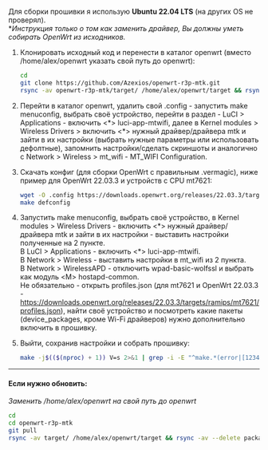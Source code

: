 Для сборки прошивки я использую **Ubuntu 22.04 LTS** (на других OS не проверял).  
\**Инструкция только о том как заменить драйвер, Вы должны уметь собирать OpenWrt из исходников.*  

1. Клонировать исходный код и перенести в каталог openwrt (вместо /home/alex/openwrt указать свой путь до openwrt):

    ```bash
    cd
    git clone https://github.com/Azexios/openwrt-r3p-mtk.git
    rsync -av openwrt-r3p-mtk/target/ /home/alex/openwrt/target && rsync -av --delete openwrt-r3p-mtk/package/mt/ /home/alex/openwrt/package/mt
    ```

2. Перейти в каталог openwrt, удалить свой .config - запустить make menuconfig, выбрать своё устройство, перейти в раздел - LuCI > Applications - включить <\*> luci-app-mtwifi, далее в Kernel modules > Wireless Drivers > включить <\*> нужный драйвер/драйвера mtk и зайти в их настройки (выбрать нужные параметры или использовать дефолтные), запомнить настройки/сделать скриншоты и аналогично с Network > Wireless > mt_wifi - MT_WIFI Configuration.

3. Скачать конфиг (для сборки OpenWrt с правильным .vermagiс), ниже пример для OpenWrt 22.03.3 и устройств с CPU mt7621:

    ```bash
    wget -O .config https://downloads.openwrt.org/releases/22.03.3/targets/ramips/mt7621/config.buildinfo
    make defconfig
    ```

4. Запустить make menuconfig, выбрать своё устройство, в Kernel modules > Wireless Drivers - включить <\*> нужный драйвер/драйвера mtk и зайти в их настройки - выставить настройки полученные на 2 пункте.  
В LuCI > Applications - включить <\*> luci-app-mtwifi.  
В Network > Wireless - выставить настройки в mt_wifi из 2 пункта.  
В Network > WirelessAPD - отключить wpad-basic-wolfssl и выбрать как модуль \<M> hostapd-common.  
Не обязательно - открыть profiles.json (для mt7621 и OpenWrt 22.03.3 - https://downloads.openwrt.org/releases/22.03.3/targets/ramips/mt7621/profiles.json), найти своё устройство и посмотреть какие пакеты (device_packages, кроме Wi-Fi драйверов) нужно дополнительно включить в прошивку.

5. Выйти, сохранив настройки и собрать прошивку:

    ```bash
    make -j$(($(nproc) + 1)) V=s 2>&1 | grep -i -E "^make.*(error|[12345]...Entering dir)"
    ```
---
#### Если нужно обновить:
*Заменить /home/alex/openwrt на свой путь до openwrt*
```bash
cd
cd openwrt-r3p-mtk
git pull
rsync -av target/ /home/alex/openwrt/target && rsync -av --delete package/mt/ /home/alex/openwrt/package/mt
```
